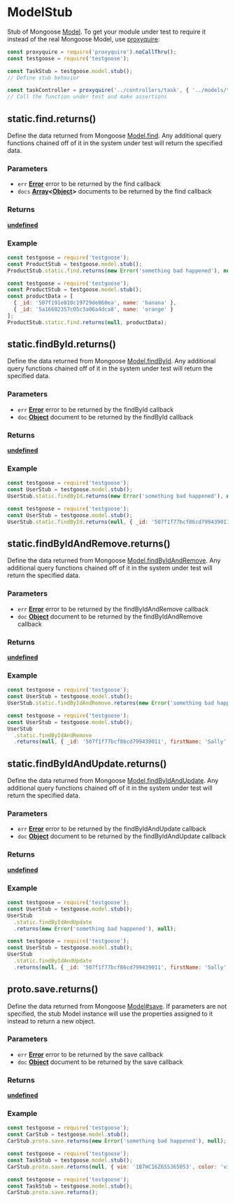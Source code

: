 # ModelStub
Stub of Mongoose [Model](http://mongoosejs.com/docs/api.html#model-js). To get your module under test to require it instead of the real Mongoose Model, use [proxyquire](https://github.com/thlorenz/proxyquire):
```javaScript
const proxyquire = require('proxyquire').noCallThru();
const testgoose = require('testgoose');

const TaskStub = testgoose.model.stub();
// Define stub behavior

const taskController = proxyquire('../controllers/task', { '../models/task': TaskStub } );
// Call the function under test and make assertions
```


## static.find.returns()
Define the data returned from Mongoose [Model.find](http://mongoosejs.com/docs/api.html#model_Model.find). Any additional query functions chained off of it in the system under test will return the specified data.

### Parameters
- `err` **[Error](https://developer.mozilla.org/en-US/docs/Web/JavaScript/Reference/Global_Objects/Error)** error to be returned by the find callback
- `docs` **[Array](https://developer.mozilla.org/en-US/docs/Web/JavaScript/Reference/Global_Objects/Array)&lt;[Object](https://developer.mozilla.org/en-US/docs/Web/JavaScript/Reference/Global_Objects/Object)>** documents to be returned by the find callback

### Returns
**[undefined](https://developer.mozilla.org/en-US/docs/Web/JavaScript/Reference/Global_Objects/undefined)**

### Example
```javascript
const testgoose = require('testgoose');
const ProductStub = testgoose.model.stub();
ProductStub.static.find.returns(new Error('something bad happened'), null);
```

```javascript
const testgoose = require('testgoose');
const ProductStub = testgoose.model.stub();
const productData = [
  { _id: '507f191e810c19729de860ea', name: 'banana' },
  { _id: '5a16602357c05c3a06a4dca8', name: 'orange' }
];
ProductStub.static.find.returns(null, productData);
```


## static.findById.returns()
Define the data returned from Mongoose [Model.findById](http://mongoosejs.com/docs/api.html#model_Model.findById). Any additional query functions chained off of it in the system under test will return the specified data.

### Parameters
- `err` **[Error](https://developer.mozilla.org/en-US/docs/Web/JavaScript/Reference/Global_Objects/Error)** error to be returned by the findById callback
- `doc` **[Object](https://developer.mozilla.org/en-US/docs/Web/JavaScript/Reference/Global_Objects/Object)** document to be returned by the findById callback

### Returns
**[undefined](https://developer.mozilla.org/en-US/docs/Web/JavaScript/Reference/Global_Objects/undefined)**

### Example
```javascript
const testgoose = require('testgoose');
const UserStub = testgoose.model.stub();
UserStub.static.findById.returns(new Error('something bad happened'), null);
```

```javascript
const testgoose = require('testgoose');
const UserStub = testgoose.model.stub();
UserStub.static.findById.returns(null, { _id: '507f1f77bcf86cd799439011', firstName: 'Sally', lastName: 'Saltwater' });
```


## static.findByIdAndRemove.returns()
Define the data returned from Mongoose [Model.findByIdAndRemove](http://mongoosejs.com/docs/api.html#model_Model.findByIdAndRemove). Any additional query functions chained off of it in the system under test will return the specified data.

### Parameters
- `err` **[Error](https://developer.mozilla.org/en-US/docs/Web/JavaScript/Reference/Global_Objects/Error)** error to be returned by the findByIdAndRemove callback
- `doc` **[Object](https://developer.mozilla.org/en-US/docs/Web/JavaScript/Reference/Global_Objects/Object)** document to be returned by the findByIdAndRemove callback

### Returns
**[undefined](https://developer.mozilla.org/en-US/docs/Web/JavaScript/Reference/Global_Objects/undefined)**

### Example
```javascript
const testgoose = require('testgoose');
const UserStub = testgoose.model.stub();
UserStub.static.findByIdAndRemove.returns(new Error('something bad happened'), null);
```

```javascript
const testgoose = require('testgoose');
const UserStub = testgoose.model.stub();
UserStub
  .static.findByIdAndRemove
  .returns(null, { _id: '507f1f77bcf86cd799439011', firstName: 'Sally', lastName: 'Saltwater' });
```


## static.findByIdAndUpdate.returns()
Define the data returned from Mongoose [Model.findByIdAndUpdate](http://mongoosejs.com/docs/api.html#model_Model.findByIdAndUpdate). Any additional query functions chained off of it in the system under test will return the specified data.

### Parameters
- `err` **[Error](https://developer.mozilla.org/en-US/docs/Web/JavaScript/Reference/Global_Objects/Error)** error to be returned by the findByIdAndUpdate callback
- `doc` **[Object](https://developer.mozilla.org/en-US/docs/Web/JavaScript/Reference/Global_Objects/Object)** document to be returned by the findByIdAndUpdate callback

### Returns
**[undefined](https://developer.mozilla.org/en-US/docs/Web/JavaScript/Reference/Global_Objects/undefined)**

### Example
```javascript
const testgoose = require('testgoose');
const UserStub = testgoose.model.stub();
UserStub
  .static.findByIdAndUpdate
  .returns(new Error('something bad happened'), null);
```

```javascript
const testgoose = require('testgoose');
const UserStub = testgoose.model.stub();
UserStub
  .static.findByIdAndUpdate
  .returns(null, { _id: '507f1f77bcf86cd799439011', firstName: 'Sally', lastName: 'Saltwater' });
```


## proto.save.returns()
Define the data returned from Mongoose [Model#save](http://mongoosejs.com/docs/api.html#model_Model-save). If parameters are not specified, the stub Model instance will use the properties assigned to it instead to return a new object.

### Parameters
- `err` **[Error](https://developer.mozilla.org/en-US/docs/Web/JavaScript/Reference/Global_Objects/Error)** error to be returned by the save callback
- `doc` **[Object](https://developer.mozilla.org/en-US/docs/Web/JavaScript/Reference/Global_Objects/Object)** document to be returned by the save callback

### Returns
**[undefined](https://developer.mozilla.org/en-US/docs/Web/JavaScript/Reference/Global_Objects/undefined)**

### Example
```javascript
const testgoose = require('testgoose');
const CarStub = testgoose.model.stub();
CarStub.proto.save.returns(new Error('something bad happened'), null);
```

```javascript
const testgoose = require('testgoose');
const TaskStub = testgoose.model.stub();
CarStub.proto.save.returns(null, { vin: '1B7HC16Z6SS365053', color: 'viper red' });
```

```javascript
const testgoose = require('testgoose');
const TaskStub = testgoose.model.stub();
CarStub.proto.save.returns();
```
